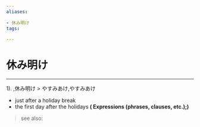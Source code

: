 ```yaml
---
aliases:
    
- 休み明け
tags:
    
---
```


# 休み明け
---
1).
,休み明け > やすみあけ,やすみあけ

- just after a holiday break
- the first day after the holidays
**( Expressions (phrases, clauses, etc.);)**
> see also: 
            